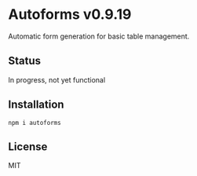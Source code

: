 # Autoforms v0.9.19

Automatic form generation for basic table management.

## Status

In progress, not yet functional

## Installation

`npm i autoforms`

## License

MIT
